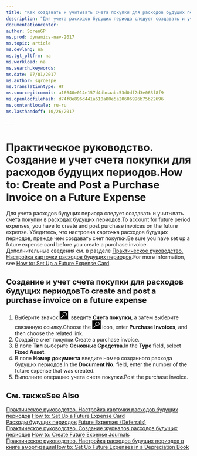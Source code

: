 ```yaml
---
title: "Как создавать и учитывать счета покупки для расходов будущих периодов"
description: "Для учета расходов будущих периода следует создавать и учитывать счета покупки в расходах будущих периодов."
documentationcenter: 
author: SorenGP
ms.prod: dynamics-nav-2017
ms.topic: article
ms.devlang: na
ms.tgt_pltfrm: na
ms.workload: na
ms.search.keywords: 
ms.date: 07/01/2017
ms.author: sgroespe
ms.translationtype: HT
ms.sourcegitcommit: a16640e014e157d4dbcaabc53d0df2d3e063f8f9
ms.openlocfilehash: d74f8e896d441a610a80e5a20606996b75b22696
ms.contentlocale: ru-ru
ms.lasthandoff: 10/26/2017

---
```

# <a name="how-to-create-and-post-a-purchase-invoice-on-a-future-expense"></a><span data-ttu-id="91833-103">Практическое руководство. Создание и учет счета покупки для расходов будущих периодов.</span><span class="sxs-lookup"><span data-stu-id="91833-103">How to: Create and Post a Purchase Invoice on a Future Expense</span></span>
<span data-ttu-id="91833-104">Для учета расходов будущих периода следует создавать и учитывать счета покупки в расходах будущих периодов.</span><span class="sxs-lookup"><span data-stu-id="91833-104">To account for future period expenses, you have to create and post purchase invoices on the future expense.</span></span> <span data-ttu-id="91833-105">Убедитесь, что настроена карточка расходов будущих периодов, прежде чем создавать счет покупки.</span><span class="sxs-lookup"><span data-stu-id="91833-105">Be sure you have set up a future expense card before you create a purchase invoice.</span></span> <span data-ttu-id="91833-106">Дополнительные сведения см. в разделе [Практическое руководство. Настройка карточки расходов будущих периодов](how-to-set-up-a-future-expense-card.md).</span><span class="sxs-lookup"><span data-stu-id="91833-106">For more information, see [How to: Set Up a Future Expense Card](how-to-set-up-a-future-expense-card.md).</span></span>  

## <a name="to-create-and-post-a-purchase-invoice-on-a-future-expense"></a><span data-ttu-id="91833-107">Создание и учет счета покупки для расходов будущих периодов</span><span class="sxs-lookup"><span data-stu-id="91833-107">To create and post a purchase invoice on a future expense</span></span>  

1.  <span data-ttu-id="91833-108">Выберите значок ![Поиск страницы или отчета](../../media/ui-search/search_small.png "Значок поиска страницы или отчета"), введите **Счета покупки**, а затем выберите связанную ссылку.</span><span class="sxs-lookup"><span data-stu-id="91833-108">Choose the ![Search for Page or Report](../../media/ui-search/search_small.png "Search for Page or Report icon") icon, enter **Purchase Invoices**, and then choose the related link.</span></span>  
2.  <span data-ttu-id="91833-109">Создайте счет покупки.</span><span class="sxs-lookup"><span data-stu-id="91833-109">Create a purchase invoice.</span></span>  
3.  <span data-ttu-id="91833-110">В поле **Тип** выберите **Основные Средства**.</span><span class="sxs-lookup"><span data-stu-id="91833-110">In the **Type** field, select **Fixed Asset**.</span></span>  
4.  <span data-ttu-id="91833-111">В поле **Номер документа** введите номер созданного расхода будущих периодов.</span><span class="sxs-lookup"><span data-stu-id="91833-111">In the **Document No.** field, enter the number of the future expense that was created.</span></span>  
5.  <span data-ttu-id="91833-112">Выполните операцию учета счета покупки.</span><span class="sxs-lookup"><span data-stu-id="91833-112">Post the purchase invoice.</span></span>  

## <a name="see-also"></a><span data-ttu-id="91833-113">См. также</span><span class="sxs-lookup"><span data-stu-id="91833-113">See Also</span></span>  
 <span data-ttu-id="91833-114">[Практическое руководство. Настройка карточки расходов будущих периодов](how-to-set-up-a-future-expense-card.md) </span><span class="sxs-lookup"><span data-stu-id="91833-114">[How to: Set Up a Future Expense Card](how-to-set-up-a-future-expense-card.md) </span></span>  
 <span data-ttu-id="91833-115">[Расходы будущих периодов](future-expenses-deferrals-.md) </span><span class="sxs-lookup"><span data-stu-id="91833-115">[Future Expenses (Deferrals)](future-expenses-deferrals-.md) </span></span>  
 <span data-ttu-id="91833-116">[Практическое руководство. Создание журналов расходов будущих периодов](how-to-create-future-expense-journals.md) </span><span class="sxs-lookup"><span data-stu-id="91833-116">[How to: Create Future Expense Journals](how-to-create-future-expense-journals.md) </span></span>  
 [<span data-ttu-id="91833-117">Практическое руководство. Настройка расходов будущих периодов в книге амортизации</span><span class="sxs-lookup"><span data-stu-id="91833-117">How to: Set Up Future Expenses in a Depreciation Book</span></span>](how-to-set-up-future-expenses-in-a-depreciation-book.md)

